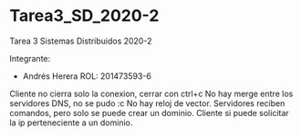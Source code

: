 # Tarea3_SD_2020-2
Tarea 3 Sistemas Distribuidos 2020-2

Integrante:
-   Andrés Herera
    ROL: 201473593-6


Cliente no cierra solo la conexion, cerrar con ctrl+c
No hay merge entre los servidores DNS, no se pudo :c
No hay reloj de vector.
Servidores reciben comandos, pero solo se puede crear un dominio.
Cliente si puede solicitar la ip perteneciente a un dominio.